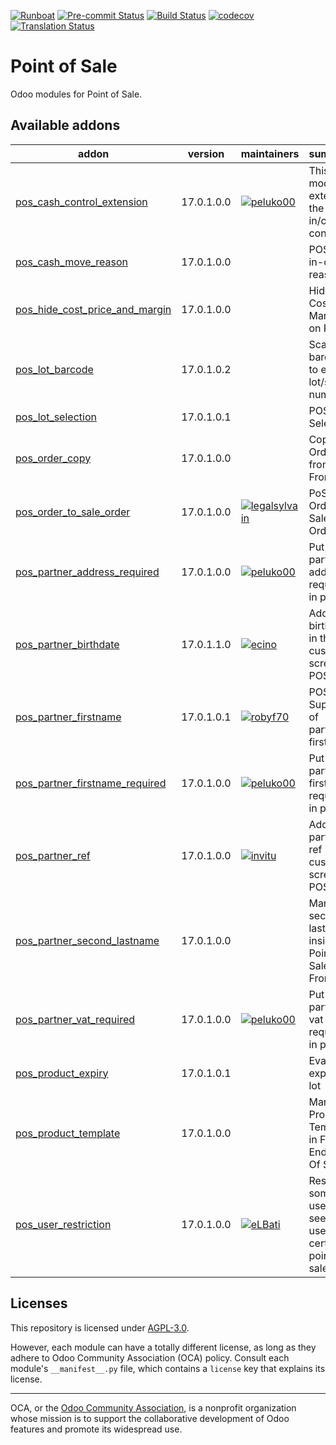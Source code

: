 
[![Runboat](https://img.shields.io/badge/runboat-Try%20me-875A7B.png)](https://runboat.odoo-community.org/builds?repo=OCA/pos&target_branch=17.0)
[![Pre-commit Status](https://github.com/OCA/pos/actions/workflows/pre-commit.yml/badge.svg?branch=17.0)](https://github.com/OCA/pos/actions/workflows/pre-commit.yml?query=branch%3A17.0)
[![Build Status](https://github.com/OCA/pos/actions/workflows/test.yml/badge.svg?branch=17.0)](https://github.com/OCA/pos/actions/workflows/test.yml?query=branch%3A17.0)
[![codecov](https://codecov.io/gh/OCA/pos/branch/17.0/graph/badge.svg)](https://codecov.io/gh/OCA/pos)
[![Translation Status](https://translation.odoo-community.org/widgets/pos-17-0/-/svg-badge.svg)](https://translation.odoo-community.org/engage/pos-17-0/?utm_source=widget)

<!-- /!\ do not modify above this line -->

# Point of Sale

Odoo modules for Point of Sale.

<!-- /!\ do not modify below this line -->

<!-- prettier-ignore-start -->

[//]: # (addons)

Available addons
----------------
addon | version | maintainers | summary
--- | --- | --- | ---
[pos_cash_control_extension](pos_cash_control_extension/) | 17.0.1.0.0 | [![peluko00](https://github.com/peluko00.png?size=30px)](https://github.com/peluko00) | This module extends the cash in/out control
[pos_cash_move_reason](pos_cash_move_reason/) | 17.0.1.0.0 |  | POS cash in-out reason
[pos_hide_cost_price_and_margin](pos_hide_cost_price_and_margin/) | 17.0.1.0.0 |  | Hide Cost and Margin on PoS
[pos_lot_barcode](pos_lot_barcode/) | 17.0.1.0.2 |  | Scan barcode to enter lot/serial numbers
[pos_lot_selection](pos_lot_selection/) | 17.0.1.0.1 |  | POS Lot Selection
[pos_order_copy](pos_order_copy/) | 17.0.1.0.0 |  | Copy Orders from PoS Frontend
[pos_order_to_sale_order](pos_order_to_sale_order/) | 17.0.1.0.0 | [![legalsylvain](https://github.com/legalsylvain.png?size=30px)](https://github.com/legalsylvain) | PoS Order To Sale Order
[pos_partner_address_required](pos_partner_address_required/) | 17.0.1.0.0 | [![peluko00](https://github.com/peluko00.png?size=30px)](https://github.com/peluko00) | Put partner address required in pos
[pos_partner_birthdate](pos_partner_birthdate/) | 17.0.1.1.0 | [![ecino](https://github.com/ecino.png?size=30px)](https://github.com/ecino) | Adds the birthdate in the customer screen of POS
[pos_partner_firstname](pos_partner_firstname/) | 17.0.1.0.1 | [![robyf70](https://github.com/robyf70.png?size=30px)](https://github.com/robyf70) | POS Support of partner firstname
[pos_partner_firstname_required](pos_partner_firstname_required/) | 17.0.1.0.0 | [![peluko00](https://github.com/peluko00.png?size=30px)](https://github.com/peluko00) | Put partner firstname required in pos
[pos_partner_ref](pos_partner_ref/) | 17.0.1.0.0 | [![invitu](https://github.com/invitu.png?size=30px)](https://github.com/invitu) | Adds the partner ref in the customer screen of POS
[pos_partner_second_lastname](pos_partner_second_lastname/) | 17.0.1.0.0 |  | Manage second last name inside Point Of Sale Frontend
[pos_partner_vat_required](pos_partner_vat_required/) | 17.0.1.0.0 | [![peluko00](https://github.com/peluko00.png?size=30px)](https://github.com/peluko00) | Put partner vat required in pos
[pos_product_expiry](pos_product_expiry/) | 17.0.1.0.1 |  | Evaluate expiry of lot
[pos_product_template](pos_product_template/) | 17.0.1.0.0 |  | Manage Product Template in Front End Point Of Sale
[pos_user_restriction](pos_user_restriction/) | 17.0.1.0.0 | [![eLBati](https://github.com/eLBati.png?size=30px)](https://github.com/eLBati) | Restrict some users to see and use only certain points of sale

[//]: # (end addons)

<!-- prettier-ignore-end -->

## Licenses

This repository is licensed under [AGPL-3.0](LICENSE).

However, each module can have a totally different license, as long as they adhere to Odoo Community Association (OCA)
policy. Consult each module's `__manifest__.py` file, which contains a `license` key
that explains its license.

----
OCA, or the [Odoo Community Association](http://odoo-community.org/), is a nonprofit
organization whose mission is to support the collaborative development of Odoo features
and promote its widespread use.
